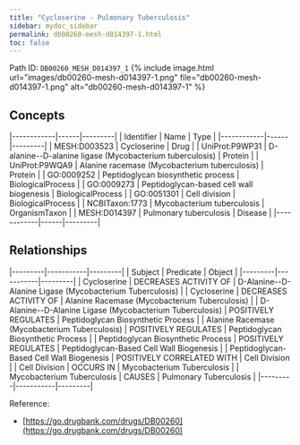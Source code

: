 ```yaml
---
title: "Cycloserine - Pulmonary Tuberculosis"
sidebar: mydoc_sidebar
permalink: db00260-mesh-d014397-1.html
toc: false 
---
```



Path ID: `DB00260_MESH_D014397_1`
{% include image.html url="images/db00260-mesh-d014397-1.png" file="db00260-mesh-d014397-1.png" alt="db00260-mesh-d014397-1" %}

## Concepts

|------------|------|---------|
| Identifier | Name | Type    |
|------------|------|---------|
| MESH:D003523 | Cycloserine | Drug |
| UniProt:P9WP31 | D-alanine--D-alanine ligase (Mycobacterium tuberculosis) | Protein |
| UniProt:P9WQA9 | Alanine racemase (Mycobacterium tuberculosis) | Protein |
| GO:0009252 | Peptidoglycan biosynthetic process | BiologicalProcess |
| GO:0009273 | Peptidoglycan-based cell wall biogenesis | BiologicalProcess |
| GO:0051301 | Cell division | BiologicalProcess |
| NCBITaxon:1773 | Mycobacterium tuberculosis | OrganismTaxon |
| MESH:D014397 | Pulmonary tuberculosis | Disease |
|------------|------|---------|

## Relationships

|---------|-----------|---------|
| Subject | Predicate | Object  |
|---------|-----------|---------|
| Cycloserine | DECREASES ACTIVITY OF | D-Alanine--D-Alanine Ligase (Mycobacterium Tuberculosis) |
| Cycloserine | DECREASES ACTIVITY OF | Alanine Racemase (Mycobacterium Tuberculosis) |
| D-Alanine--D-Alanine Ligase (Mycobacterium Tuberculosis) | POSITIVELY REGULATES | Peptidoglycan Biosynthetic Process |
| Alanine Racemase (Mycobacterium Tuberculosis) | POSITIVELY REGULATES | Peptidoglycan Biosynthetic Process |
| Peptidoglycan Biosynthetic Process | POSITIVELY REGULATES | Peptidoglycan-Based Cell Wall Biogenesis |
| Peptidoglycan-Based Cell Wall Biogenesis | POSITIVELY CORRELATED WITH | Cell Division |
| Cell Division | OCCURS IN | Mycobacterium Tuberculosis |
| Mycobacterium Tuberculosis | CAUSES | Pulmonary Tuberculosis |
|---------|-----------|---------|

Reference: 
  - [https://go.drugbank.com/drugs/DB00260](https://go.drugbank.com/drugs/DB00260)
